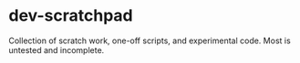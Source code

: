 # dev-scratchpad
Collection of scratch work, one-off scripts, and experimental code. Most is untested and incomplete. 
